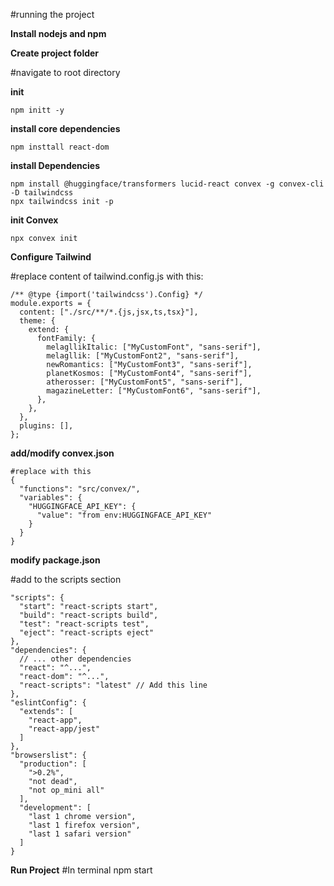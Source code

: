 #running the project

**Install nodejs and npm**

**Create project folder**

#navigate to root directory

**init**
```
npm initt -y
```

**install core dependencies**
```
npm insttall react-dom
```

**install Dependencies**
```
npm install @huggingface/transformers lucid-react convex -g convex-cli -D tailwindcss
npx tailwindcss init -p
```

**init Convex**
```
npx convex init
```
**Configure Tailwind**

#replace content of tailwind.config.js with this:

```
/** @type {import('tailwindcss').Config} */
module.exports = {
  content: ["./src/**/*.{js,jsx,ts,tsx}"],
  theme: {
    extend: {
      fontFamily: {
        melagllikItalic: ["MyCustomFont", "sans-serif"],
        melagllik: ["MyCustomFont2", "sans-serif"],
        newRomantics: ["MyCustomFont3", "sans-serif"],
        planetKosmos: ["MyCustomFont4", "sans-serif"],
        atherosser: ["MyCustomFont5", "sans-serif"],
        magazineLetter: ["MyCustomFont6", "sans-serif"],
      },
    },
  },
  plugins: [],
};
```

**add/modify convex.json**
```
#replace with this
{
  "functions": "src/convex/",
  "variables": {
    "HUGGINGFACE_API_KEY": {
      "value": "from env:HUGGINGFACE_API_KEY"
    }
  }
}
```
**modify package.json**

#add to the scripts section
```
"scripts": {
  "start": "react-scripts start",
  "build": "react-scripts build",
  "test": "react-scripts test",
  "eject": "react-scripts eject"
},
"dependencies": {
  // ... other dependencies
  "react": "^...",
  "react-dom": "^...",
  "react-scripts": "latest" // Add this line
},
"eslintConfig": {
  "extends": [
    "react-app",
    "react-app/jest"
  ]
},
"browserslist": {
  "production": [
    ">0.2%",
    "not dead",
    "not op_mini all"
  ],
  "development": [
    "last 1 chrome version",
    "last 1 firefox version",
    "last 1 safari version"
  ]
}
```

**Run Project**
#In terminal
npm start
